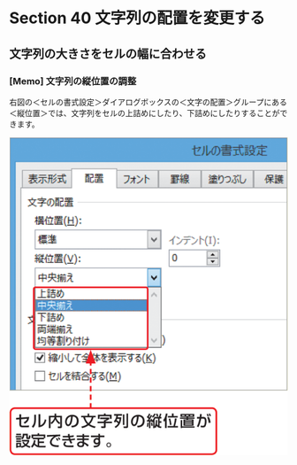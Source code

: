 # Section 40 文字列の配置を変更する

## 文字列の大きさをセルの幅に合わせる

### [Memo] 文字列の縦位置の調整

右図の＜セルの書式設定＞ダイアログボックスの＜文字の配置＞グループにある＜縦位置＞では、文字列をセルの上詰めにしたり、下詰めにしたりすることができます。

![memo](003.png)
